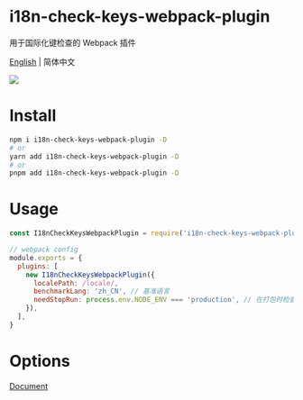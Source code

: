 # i18n-check-keys-webpack-plugin

用于国际化键检查的 Webpack 插件

[English](./README.md) | 简体中文

![](http://qiniuyun.hmydgz.top/doc/img/i18n-check-keys-webpack-plugin-img2.png)

# Install
```bash
npm i i18n-check-keys-webpack-plugin -D
# or
yarn add i18n-check-keys-webpack-plugin -D
# or
pnpm add i18n-check-keys-webpack-plugin -D
```

# Usage
```js
const I18nCheckKeysWebpackPlugin = require('i18n-check-keys-webpack-plugin')

// webpack config
module.exports = {
  plugins: [
    new I18nCheckKeysWebpackPlugin({
      localePath: /locale/,
      benchmarkLang: 'zh_CN', // 基准语言
      needStopRun: process.env.NODE_ENV === 'production', // 在打包时检查到有缺失就停止进程
    }),
  ],
}
```

# Options
[Document](https://github.com/heimeiyaodagongzai/i18n-check-keys#options)